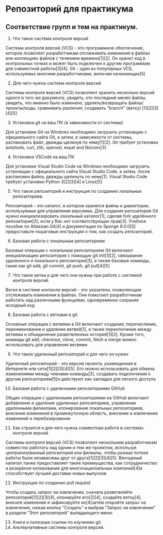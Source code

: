 # Репозиторий для практикума
## Соответствие групп и тем на практикум.

1. Что такое система контроля версий

Система контроля версий (VCS) - это программное обеспечение, которое позволяет разработчикам отслеживать изменения в файлах или коллекциях файлов с течением времени[1][2]. Он хранит код в контрольных точках и может быть подключен к другим программам для совместной работы[3][4]. Git - один из популярных VCS, используемых многими разработчиками, включая начинающих[5]

2. Для чего нужна система контроля версий

Системы контроля версий (VCS) позволяют хранить несколько версий одного и того же документа, увидеть, кто последний менял файлы, увидеть, что именно было изменено, удалять/возвращать файлы/проекты/коды, сравнивать различия, создавать "branch" (ветку) [1][2][3][4][5]

3. Установка git на ваш ПК (в зависимости от системы)

Для установки Git на Windows необходимо загрузить установщик с официального сайта Git, а затем, в зависимости от системы, распаковать файл, дважды щелкнув по нему[1][2]. Git требует установки autotools, curl, zlib, openssl, expat and libiconv[3].

4. Установка VSCode на ваш ПК

Для установки Visual Studio Code на Windows необходимо загрузить установщик с официального сайта Visual Studio Code, а затем, после распаковки файла, дважды щелкнуть по нему[1]. Visual Studio Code требует установки Python 3[2][3][4] и Linux[5]

5. Что такое репозиторий и инструкция по созданию локальных репозиториев.

Репозиторий - это каталог, в котором хранятся файлы и директории, используемые для управления версиями. Для создания репозитория Git нужно инициализировать локальный каталог[1], сделав fork удалённого репозитория[2], если у Вас нет соответствующих прав[3]. Учебное пособие по Atlassian Git[4] и документация по Sponge 8.0.0[5] предоставьте пошаговые инструкции о том, как создать репозиторий.

6. Базовая работа с локальным репозиторием

Базовые операции с локальным репозиторием Git включают инициализацию репозитория с помощью git init[1][2], связывание удаленного и локального репозитория[3], а также базовые команды, такие как git add, git commit, git push, git pull[4][5]

7. Что такое ветки и для чего они нужны при работе с системой контроля версий.

Ветки в системе контроля версий - это указатели, позволяющие отслеживать изменения в файлах. Они помогают разработчикам работать над различными функциями, одновременно сохраняя исходный код

8. Базовая работа с ветками в git.

Основные операции с ветвями в Git включают создание, перечисление, переименование и удаление ветвей[1], а также переключение между ветвями и объединение разветвленных историй[1][2]. Кроме того, команды git add, checkout, clone, commit, fetch и merge можно использовать для управления ветвями

9. Что такое удаленный репозиторий и для чего он нужен

Удаленный репозиторий - это версия проекта, размещенная в Интернете или сети[1][2][3][4][5]. Его можно использовать для обмена изменениями между членами команды[3], создавать подключения к другим репозиториям[5]и действуют как закладки для легкого доступа

10. Базовая работа с удаленными репозиториями GitHub

Общие операции с удаленными репозиториями на GitHub включают добавление и удаление удаленных репозиториев, управление удаленными филиалами, клонирование локальных репозиториев, внесение изменений в промежуточную область, внесение и извлечение изменений и перебазирование

11. Как строится и для чего нужна совместная работа в системах контроля версий

Системы контроля версий (VCS) позволяют нескольким разработчикам совместно работать над одним и тем же проектом, используя централизованный репозиторий или филиалы, чтобы разные потоки работы были независимы друг от друга[1][2][3][4][5]. Венчурный капитал также предоставляет такие преимущества, как сотрудничество и резервное копирование для многонациональных компаний[4]и способствует лучшей доставке новых выпусков

12. Инструкция по созданию pull request

Чтобы создать запрос на извлечение, сначала разветвляйте репозиторий[1][2][3][4], клонируйте его[2][4], создайте ветку[4], внесите изменения и зафиксируйте их[4]затем откройте запрос на извлечение, нажав кнопку "Создать" и выбрав "Запрос на извлечение" в разделе "Этот репозиторий" выпадающего меню

13. Книги и полезные ссылки по изучению git.
14. Альтернативные системы контроля версий.
